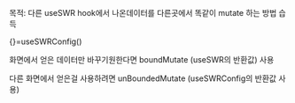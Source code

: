 
목적: 다른 useSWR hook에서 나온데이터를 다른곳에서 똑같이 mutate 하는 방법 습득


{}=useSWRConfig()

화면에서 얻은 데이터만 바꾸기원한다면 boundMutate (useSWR의 반환값) 사용

다른 화면에서 얻은걸 사용하려면 unBoundedMutate (useSWRConfig의 반환값 사용)